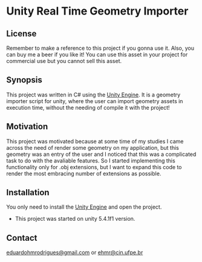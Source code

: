 # **Unity Real Time Geometry Importer**

## License
Remember to make a reference to this project if you gonna use it. Also, you can buy me a beer if you like it!
You can use this asset in your project for commercial use but you cannot sell this asset.

## Synopsis

This project was written in C# using the [Unity Engine](unity3d.com). It is a geometry importer script for unity, where the user can import geometry assets in execution time, without the needing of compile it with the project!

## Motivation

This project was motivated because at some time of my studies I came across the need of render some geometry on my application, but this geometry was an entry of the user and I noticed that this was a complicated task to do with the avaliable features. So I started implementing this functionality only for .obj extensions, but I want to expand this code to render the most embracing number of extensions as possible.

## Installation

You only need to install the [Unity Engine](unity3d.com) and open the project.
+ This project was started on unity 5.4.1f1 version.

## Contact
eduardohmrodrigues@gmail.com or ehmr@cin.ufpe.br